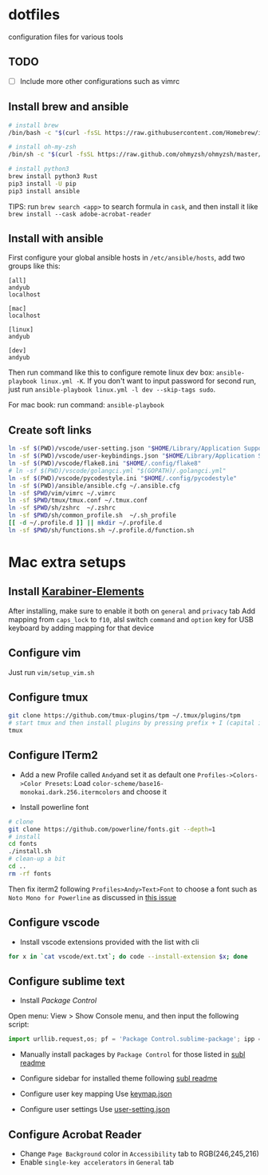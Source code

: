 # dotfiles
configuration files for various tools

## TODO

- [ ] Include more other configurations such as vimrc

## Install brew and ansible

```sh
# install brew
/bin/bash -c "$(curl -fsSL https://raw.githubusercontent.com/Homebrew/install/HEAD/install.sh)"

# install oh-my-zsh
/bin/sh -c "$(curl -fsSL https://raw.github.com/ohmyzsh/ohmyzsh/master/tools/install.sh)"

# install python3
brew install python3 Rust
pip3 install -U pip
pip3 install ansible
```

TIPS: run `brew search <app>` to search formula in `cask`, and then install it like `brew install --cask adobe-acrobat-reader`

## Install with ansible

First configure your global ansible hosts in `/etc/ansible/hosts`, add two groups like this:

```inf
[all]
andyub
localhost

[mac]
localhost

[linux]
andyub

[dev]
andyub
```

Then run command like this to configure remote linux dev box: `ansible-playbook linux.yml -K`.
If you don't want to input password for second run, just run `ansible-playbook linux.yml -l dev --skip-tags sudo`.

For mac book: run command: `ansible-playbook`

## Create soft links

```sh
ln -sf $(PWD)/vscode/user-setting.json "$HOME/Library/Application Support/Code/User/settings.json"
ln -sf $(PWD)/vscode/user-keybindings.json "$HOME/Library/Application Support/Code/User/keybindings.json"
ln -sf $(PWD)/vscode/flake8.ini "$HOME/.config/flake8"
# ln -sf $(PWD)/vscode/golangci.yml "$(GOPATH)/.golangci.yml"
ln -sf $(PWD)/vscode/pycodestyle.ini "$HOME/.config/pycodestyle"
ln -sf $(PWD)/ansible/ansible.cfg ~/.ansible.cfg
ln -sf $PWD/vim/vimrc ~/.vimrc
ln -sf $PWD/tmux/tmux.conf ~/.tmux.conf
ln -sf $PWD/sh/zshrc  ~/.zshrc
ln -sf $PWD/sh/common_profile.sh  ~/.sh_profile
[[ -d ~/.profile.d ]] || mkdir ~/.profile.d
ln -sf $PWD/sh/functions.sh ~/.profile.d/function.sh
```


# Mac extra setups

## Install [Karabiner-Elements](https://karabiner-elements.pqrs.org/)

After installing, make sure to enable it both on `general` and `privacy` tab
Add mapping from `caps_lock` to `f10`, alsl switch `command` and `option` key for USB keyboard by adding mapping for that device

## Configure vim

Just run `vim/setup_vim.sh`

## Configure tmux

```sh
git clone https://github.com/tmux-plugins/tpm ~/.tmux/plugins/tpm
# start tmux and then install plugins by pressing prefix + I (capital i, as in Install) 
tmux
```

## Configure ITerm2

- Add a new Profile called `Andy`and set it as default one
`Profiles->Colors->Color Presets`: Load `color-scheme/base16-monokai.dark.256.itermcolors` and choose it

- Install powerline font

```sh
# clone
git clone https://github.com/powerline/fonts.git --depth=1
# install
cd fonts
./install.sh
# clean-up a bit
cd ..
rm -rf fonts

```
Then fix iterm2 following `Profiles>Andy>Text>Font` to choose a font such as `Noto Mono for Powerline` as discussed in [this issue](https://github.com/powerline/fonts/issues/44)

## Configure vscode

- Install vscode extensions provided with the list with cli
```sh
for x in `cat vscode/ext.txt`; do code --install-extension $x; done
```

## Configure sublime text

- Install *Package Control*

Open menu: View > Show Console menu, and then input the following script:

```py
import urllib.request,os; pf = 'Package Control.sublime-package'; ipp = sublime.installed_packages_path(); urllib.request.install_opener( urllib.request.build_opener( urllib.request.ProxyHandler()) ); open(os.path.join(ipp, pf), 'wb').write(urllib.request.urlopen( 'http://sublime.wbond.net/' + pf.replace(' ','%20')).read())
```

- Manually install packages by `Package Control` for those listed in [subl readme](./sublime/README.md)

- Configure sidebar for installed theme following [subl readme](./sublime/README.md)

- Configure user key mapping
Use [keymap.json](./sublime/keymap.json)

- Configure user settings
Use [user-setting.json](./sublime/user-setting.json)

## Configure Acrobat Reader

- Change `Page Background` color in `Accessibility` tab to RGB(246,245,216)
- Enable `single-key accelerators` in `General` tab


